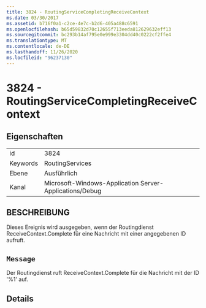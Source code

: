 ```yaml
---
title: 3824 - RoutingServiceCompletingReceiveContext
ms.date: 03/30/2017
ms.assetid: b716f0a1-c2ce-4e7c-b2d6-405a488c6591
ms.openlocfilehash: b65d59832d70c12655f713eeda812629632eff13
ms.sourcegitcommit: bc293b14af795e0e999e3304dd40c0222cf2ffe4
ms.translationtype: MT
ms.contentlocale: de-DE
ms.lasthandoff: 11/26/2020
ms.locfileid: "96237130"
---
```

# <a name="3824---routingservicecompletingreceivecontext"></a>3824 - RoutingServiceCompletingReceiveContext

## <a name="properties"></a>Eigenschaften  
  
|||  
|-|-|  
|id|3824|  
|Keywords|RoutingServices|  
|Ebene|Ausführlich|  
|Kanal|Microsoft-Windows-Application Server-Applications/Debug|  
  
## <a name="description"></a>BESCHREIBUNG  

 Dieses Ereignis wird ausgegeben, wenn der Routingdienst ReceiveContext.Complete für eine Nachricht mit einer angegebenen ID aufruft.  
  
## <a name="message"></a>`Message`  

 Der Routingdienst ruft ReceiveContext.Complete für die Nachricht mit der ID '%1' auf.  
  
## <a name="details"></a>Details
